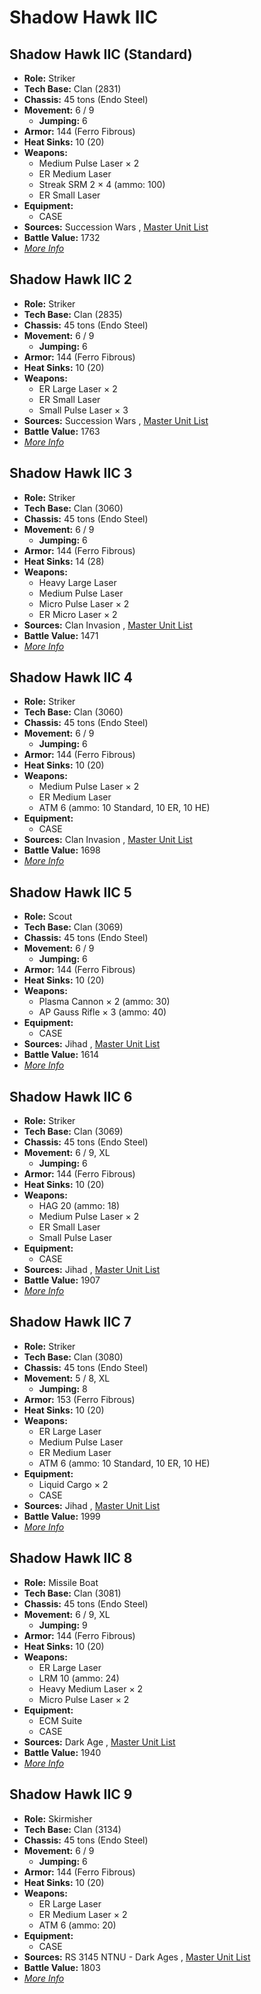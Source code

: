 # Shadow Hawk IIC 

## Shadow Hawk IIC (Standard) 

- **Role:** Striker 
- **Tech Base:** Clan (2831) 
- **Chassis:** 45 tons (Endo Steel) 
- **Movement:** 6 / 9 
  - **Jumping:** 6 
- **Armor:** 144 (Ferro Fibrous) 
- **Heat Sinks:** 10 (20) 
- **Weapons:** 
  - Medium Pulse Laser × 2 
  - ER Medium Laser 
  - Streak SRM 2 × 4 (ammo: 100) 
  - ER Small Laser 
- **Equipment:** 
  - CASE 
- **Sources:** Succession Wars , [Master Unit List](http://masterunitlist.info/Unit/Details/2911/shadow-hawk-iic-standard) 
- **Battle Value:** 1732 
- [*More Info*](shadow_hawk_iic/shadow_hawk_iic_standard.md) 

## Shadow Hawk IIC 2 

- **Role:** Striker 
- **Tech Base:** Clan (2835) 
- **Chassis:** 45 tons (Endo Steel) 
- **Movement:** 6 / 9 
  - **Jumping:** 6 
- **Armor:** 144 (Ferro Fibrous) 
- **Heat Sinks:** 10 (20) 
- **Weapons:** 
  - ER Large Laser × 2 
  - ER Small Laser 
  - Small Pulse Laser × 3 
- **Sources:** Succession Wars , [Master Unit List](http://masterunitlist.info/Unit/Details/2912/shadow-hawk-iic-2) 
- **Battle Value:** 1763 
- [*More Info*](shadow_hawk_iic/shadow_hawk_iic_2.md) 

## Shadow Hawk IIC 3 

- **Role:** Striker 
- **Tech Base:** Clan (3060) 
- **Chassis:** 45 tons (Endo Steel) 
- **Movement:** 6 / 9 
  - **Jumping:** 6 
- **Armor:** 144 (Ferro Fibrous) 
- **Heat Sinks:** 14 (28) 
- **Weapons:** 
  - Heavy Large Laser 
  - Medium Pulse Laser 
  - Micro Pulse Laser × 2 
  - ER Micro Laser × 2 
- **Sources:** Clan Invasion , [Master Unit List](http://masterunitlist.info/Unit/Details/2913/shadow-hawk-iic-3) 
- **Battle Value:** 1471 
- [*More Info*](shadow_hawk_iic/shadow_hawk_iic_3.md) 

## Shadow Hawk IIC 4 

- **Role:** Striker 
- **Tech Base:** Clan (3060) 
- **Chassis:** 45 tons (Endo Steel) 
- **Movement:** 6 / 9 
  - **Jumping:** 6 
- **Armor:** 144 (Ferro Fibrous) 
- **Heat Sinks:** 10 (20) 
- **Weapons:** 
  - Medium Pulse Laser × 2 
  - ER Medium Laser 
  - ATM 6 (ammo: 10 Standard, 10 ER, 10 HE) 
- **Equipment:** 
  - CASE 
- **Sources:** Clan Invasion , [Master Unit List](http://masterunitlist.info/Unit/Details/2914/shadow-hawk-iic-4) 
- **Battle Value:** 1698 
- [*More Info*](shadow_hawk_iic/shadow_hawk_iic_4.md) 

## Shadow Hawk IIC 5 

- **Role:** Scout 
- **Tech Base:** Clan (3069) 
- **Chassis:** 45 tons (Endo Steel) 
- **Movement:** 6 / 9 
  - **Jumping:** 6 
- **Armor:** 144 (Ferro Fibrous) 
- **Heat Sinks:** 10 (20) 
- **Weapons:** 
  - Plasma Cannon × 2 (ammo: 30) 
  - AP Gauss Rifle × 3 (ammo: 40) 
- **Equipment:** 
  - CASE 
- **Sources:** Jihad , [Master Unit List](http://masterunitlist.info/Unit/Details/2915/shadow-hawk-iic-5) 
- **Battle Value:** 1614 
- [*More Info*](shadow_hawk_iic/shadow_hawk_iic_5.md) 

## Shadow Hawk IIC 6 

- **Role:** Striker 
- **Tech Base:** Clan (3069) 
- **Chassis:** 45 tons (Endo Steel) 
- **Movement:** 6 / 9, XL 
  - **Jumping:** 6 
- **Armor:** 144 (Ferro Fibrous) 
- **Heat Sinks:** 10 (20) 
- **Weapons:** 
  - HAG 20 (ammo: 18) 
  - Medium Pulse Laser × 2 
  - ER Small Laser 
  - Small Pulse Laser 
- **Equipment:** 
  - CASE 
- **Sources:** Jihad , [Master Unit List](http://masterunitlist.info/Unit/Details/2916/shadow-hawk-iic-6) 
- **Battle Value:** 1907 
- [*More Info*](shadow_hawk_iic/shadow_hawk_iic_6.md) 

## Shadow Hawk IIC 7 

- **Role:** Striker 
- **Tech Base:** Clan (3080) 
- **Chassis:** 45 tons (Endo Steel) 
- **Movement:** 5 / 8, XL 
  - **Jumping:** 8 
- **Armor:** 153 (Ferro Fibrous) 
- **Heat Sinks:** 10 (20) 
- **Weapons:** 
  - ER Large Laser 
  - Medium Pulse Laser 
  - ER Medium Laser 
  - ATM 6 (ammo: 10 Standard, 10 ER, 10 HE) 
- **Equipment:** 
  - Liquid Cargo × 2 
  - CASE 
- **Sources:** Jihad , [Master Unit List](http://masterunitlist.info/Unit/Details/2917/shadow-hawk-iic-7) 
- **Battle Value:** 1999 
- [*More Info*](shadow_hawk_iic/shadow_hawk_iic_7.md) 

## Shadow Hawk IIC 8 

- **Role:** Missile Boat 
- **Tech Base:** Clan (3081) 
- **Chassis:** 45 tons (Endo Steel) 
- **Movement:** 6 / 9, XL 
  - **Jumping:** 9 
- **Armor:** 144 (Ferro Fibrous) 
- **Heat Sinks:** 10 (20) 
- **Weapons:** 
  - ER Large Laser 
  - LRM 10 (ammo: 24) 
  - Heavy Medium Laser × 2 
  - Micro Pulse Laser × 2 
- **Equipment:** 
  - ECM Suite 
  - CASE 
- **Sources:** Dark Age , [Master Unit List](http://masterunitlist.info/Unit/Details/2918/shadow-hawk-iic-8) 
- **Battle Value:** 1940 
- [*More Info*](shadow_hawk_iic/shadow_hawk_iic_8.md) 

## Shadow Hawk IIC 9 

- **Role:** Skirmisher 
- **Tech Base:** Clan (3134) 
- **Chassis:** 45 tons (Endo Steel) 
- **Movement:** 6 / 9 
  - **Jumping:** 6 
- **Armor:** 144 (Ferro Fibrous) 
- **Heat Sinks:** 10 (20) 
- **Weapons:** 
  - ER Large Laser 
  - ER Medium Laser × 2 
  - ATM 6 (ammo: 20) 
- **Equipment:** 
  - CASE 
- **Sources:** RS 3145 NTNU - Dark Ages , [Master Unit List](http://masterunitlist.info/Unit/Details/6911/shadow-hawk-iic-9) 
- **Battle Value:** 1803 
- [*More Info*](shadow_hawk_iic/shadow_hawk_iic_9.md) 

